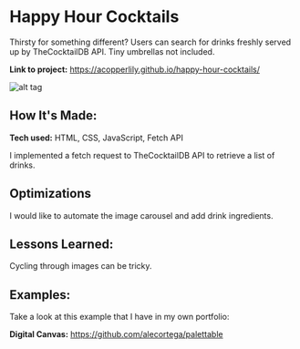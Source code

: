 # Happy Hour Cocktails
Thirsty for something different? Users can search for drinks freshly served up by TheCocktailDB API. Tiny umbrellas not included.

**Link to project:** https://acopperlily.github.io/happy-hour-cocktails/

![alt tag](https://github.com/acopperlily/happy-hour-cocktails/blob/main/preview.png)

## How It's Made:

**Tech used:** HTML, CSS, JavaScript, Fetch API

I implemented a fetch request to TheCocktailDB API to retrieve a list of drinks.

## Optimizations

I would like to automate the image carousel and add drink ingredients.

## Lessons Learned:

Cycling through images can be tricky.

## Examples:
Take a look at this example that I have in my own portfolio:

**Digital Canvas:** https://github.com/alecortega/palettable
